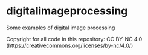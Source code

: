 # digitalimageprocessing
Some examples of digital image processing

Copyright for all code in this repository: CC BY-NC 4.0 (https://creativecommons.org/licenses/by-nc/4.0/)
